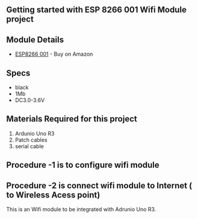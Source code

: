 ## Getting started with ESP 8266 001 Wifi Module project 

## Module Details

* [ESP8266 001](https://www.amazon.com/Makerfocus-ESP8266-Wireless-Transceiver-Compatible/dp/B01EA3UJJ4/ref=sr_1_fkmrnull_12_sspa?keywords=esp8266+001&qid=1556673961&s=electronics&sr=1-12-fkmrnull-spons&psc=1) - Buy on Amazon

## Specs 
* black
* 1Mb
* DC3.0-3.6V 

## Materials Required for this project
1) Ardunio Uno R3
2) Patch cables
3) serial cable

## Procedure -1 is to configure wifi module



## Procedure -2 is connect wifi module to Internet ( to Wireless Acess point) 
This is an Wifi module to be integrated with Adrunio Uno R3.  
